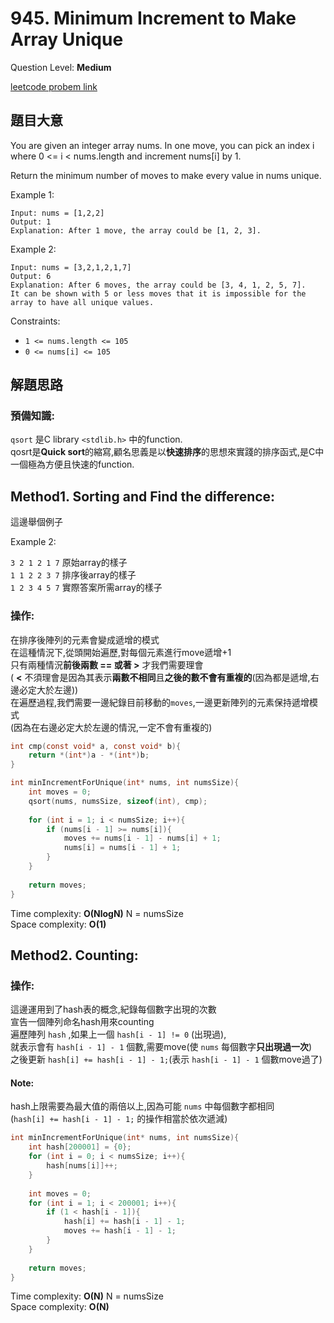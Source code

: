 # 945. Minimum Increment to Make Array Unique
Question Level: **Medium**  

[leetcode probem link](https://leetcode.com/problems/minimum-increment-to-make-array-unique/)
## 題目大意
You are given an integer array nums. In one move, you can pick an index i where 0 <= i < nums.length and increment nums[i] by 1.

Return the minimum number of moves to make every value in nums unique.

Example 1:  
```
Input: nums = [1,2,2]
Output: 1
Explanation: After 1 move, the array could be [1, 2, 3].  
```

Example 2:  
```
Input: nums = [3,2,1,2,1,7]
Output: 6
Explanation: After 6 moves, the array could be [3, 4, 1, 2, 5, 7].
It can be shown with 5 or less moves that it is impossible for the array to have all unique values.
```
Constraints:  

- `1 <= nums.length <= 105`  
- `0 <= nums[i] <= 105`  

## 解題思路
### 預備知識:
`qsort` 是C library `<stdlib.h>` 中的function.  
qosrt是**Quick sort**的縮寫,顧名思義是以**快速排序**的思想來實踐的排序函式,是C中一個極為方便且快速的function.   

## Method1. Sorting and Find the difference:
這邊舉個例子  

Example 2:  

`3 2 1 2 1 7` 原始array的樣子  
`1 1 2 2 3 7` 排序後array的樣子  
`1 2 3 4 5 7` 實際答案所需array的樣子

### 操作:
在排序後陣列的元素會變成遞增的模式  
在這種情況下,從頭開始遍歷,對每個元素進行move遞增+1  
只有兩種情況**前後兩數 == 或著 >** 才我們需要理會  
( **<** 不須理會是因為其表示**兩數不相同**且**之後的數不會有重複的**(因為都是遞增,右邊必定大於左邊))  
在遍歷過程,我們需要一邊紀錄目前移動的`moves`,一邊更新陣列的元素保持遞增模式  
(因為在右邊必定大於左邊的情況,一定不會有重複的)  
```c
int cmp(const void* a, const void* b){
    return *(int*)a - *(int*)b;
}

int minIncrementForUnique(int* nums, int numsSize){
    int moves = 0;
    qsort(nums, numsSize, sizeof(int), cmp);
    
    for (int i = 1; i < numsSize; i++){
        if (nums[i - 1] >= nums[i]){
            moves += nums[i - 1] - nums[i] + 1;
            nums[i] = nums[i - 1] + 1;
        }
    }
    
    return moves;
}
```

Time complexity: **O(NlogN)** N = numsSize  
Space complexity: **O(1)**  

## Method2. Counting:
### 操作:
這邊運用到了hash表的概念,紀錄每個數字出現的次數  
宣告一個陣列命名hash用來counting  
遍歷陣列 `hash` ,如果上一個 `hash[i - 1] != 0` (出現過),  
就表示會有 `hash[i - 1] - 1` 個數,需要move(使 `nums` 每個數字**只出現過一次**)  
之後更新 `hash[i] += hash[i - 1] - 1;`(表示 `hash[i - 1] - 1` 個數move過了)
#### Note:
hash上限需要為最大值的兩倍以上,因為可能 `nums` 中每個數字都相同  
(`hash[i] += hash[i - 1] - 1;` 的操作相當於依次遞減)
```c
int minIncrementForUnique(int* nums, int numsSize){
    int hash[200001] = {0};
    for (int i = 0; i < numsSize; i++){
        hash[nums[i]]++;
    }
    
    int moves = 0;
    for (int i = 1; i < 200001; i++){
        if (1 < hash[i - 1]){
            hash[i] += hash[i - 1] - 1;
            moves += hash[i - 1] - 1;
        }
    }
    
    return moves;
}
```

Time complexity: **O(N)** N = numsSize  
Space complexity: **O(N)**  
